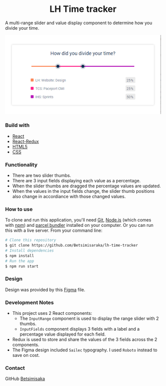 <h1 align="center">LH Time tracker</h1>

A multi-range slider and value display component to determine how you divide your time.

![application-screenshot](public/images/lh-time-tracker-screenshot.png)

### Build with

- [React](https://reactjs.org/)
- [React-Redux](https://react-redux.js.org/)
- [HTML5](https://html.org/)
- [CSS](https://css.org)

### Functionality

- There are two slider thumbs.
- There are 3 input fields displaying each value as a percentage.
- When the slider thumbs are dragged the percentage values are updated.
- When the values in the input fields change, the slider thumb positions also change in accordiance with those changed values.

### How to use

To clone and run this application, you'll need [Git](https://git-scm.com), [Node.js](https://nodejs.org/en/download/) (which comes with [npm](http://npmjs.com)) and [parcel bundler](https://parceljs.org/getting_started.html) installed on your computer. Or you can run this with a live server. From your command line:

```bash
# Clone this repository
$ git clone https://github.com/Betsimisaraka/lh-time-tracker
# Install dependencies
$ npm install
# Run the app
$ npm run start
```

### Design

Design was provided by this [Figma](https://www.figma.com/file/6FjQW1TqHZBy38Jh567a8K/?node-id=81%3A2) file.

### Development Notes

- This project uses 2 React components:
  - The `InputRange` component is used to display the range slider with 2 thumbs.
  - `InputFields` component displays 3 fields with a label and a percentage value displayed for each field.
- Redux is used to store and share the values of the 3 fields across the 2 components.
- The Figma design included `Sailec` typography. I used `Roboto` instead to save on cost.

### Contact

GitHub [Betsimisaka](https://{github.com/Betsimisaraka})
